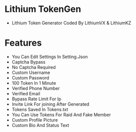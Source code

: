 # Lithium TokenGen
- Lithium Token Generator Coded By LithiumVX & LithiumKZ

# Features
- You Can Edit Settings In Setting.Json
- Captcha Bypass
- No Captcha Required 
- Custom Username
- Custom Password
- 100 Token In 1 Minute
- Verified Phone Number
- Verified Email
- Bypass Rate Limit For Ip
- Invite Link For joining After Generated
- Tokens Saved In Tokens.txt
- You Can Use Tokens For Raid And Fake Member
- Custom Profile Picture
- Custom Bio And Status Text
